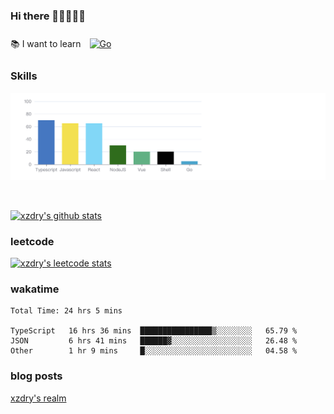 ### Hi there 👋👋👋👋👋

 :books: I want to learn <a href="https://go.dev/" target="_blank"><img style="margin: 10px" src="https://profilinator.rishav.dev/skills-assets/go-original.svg" alt="Go" height="50" /></a>  

### Skills
![](img/2022-09-05-22-04-20.png)

<br />

[![xzdry's github stats](https://github-readme-stats.vercel.app/api?username=xzdry&count_private=true&show_icons=true&theme=vue)](https://github.com/xzdry)

### leetcode
[![xzdry's leetcode stats](https://leetcard.jacoblin.cool/xzdry-2?theme=light&font=Anek%20Kannada&site=cn)](https://leetcode.cn/u/xzdry-2/)

### wakatime
<!--START_SECTION:waka-->

```text
Total Time: 24 hrs 5 mins

TypeScript   16 hrs 36 mins  ████████████████▒░░░░░░░░   65.79 %
JSON         6 hrs 41 mins   ██████▓░░░░░░░░░░░░░░░░░░   26.48 %
Other        1 hr 9 mins     █░░░░░░░░░░░░░░░░░░░░░░░░   04.58 %
```

<!--END_SECTION:waka-->

### blog posts
[xzdry's realm](https://www.justdry.net/)
